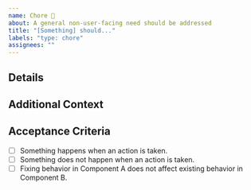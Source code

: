 ```yaml
---
name: Chore 🧹
about: A general non-user-facing need should be addressed
title: "[Something] should..."
labels: "type: chore"
assignees: ""
---
```


## Details

<!-- Describe the chore. What problem does it solve? -->

## Additional Context

<!-- Add any other context about the chore here. -->

## Acceptance Criteria

<!-- Define conditions that must be true in order to close the issue. -->

-   [ ] Something happens when an action is taken.
-   [ ] Something does not happen when an action is taken.
-   [ ] Fixing behavior in Component A does not affect existing behavior in Component B.
